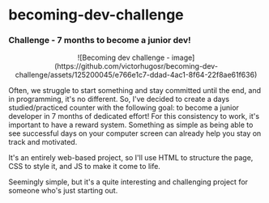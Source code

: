 # becoming-dev-challenge
### Challenge - 7 months to become a junior dev!

<div align="center">
  ![Becoming dev challenge - image](https://github.com/victorhugosr/becoming-dev-challenge/assets/125200045/e766e1c7-ddad-4ac1-8f64-22f8ae61f636)
</div>

Often, we struggle to start something and stay committed until the end, and in programming, it's no different. So, I've decided to create a days studied/practiced counter with the following goal: to become a junior developer in 7 months of dedicated effort!
For this consistency to work, it's important to have a reward system. Something as simple as being able to see successful days on your computer screen can already help you stay on track and motivated.

It's an entirely web-based project, so I'll use HTML to structure the page, CSS to style it, and JS to make it come to life.

Seemingly simple, but it's a quite interesting and challenging project for someone who's just starting out.
